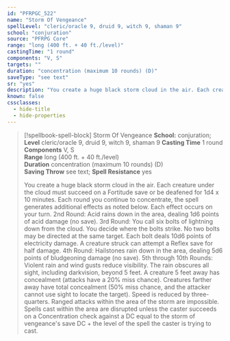 ```yaml
---
id: "PFRPGC_522"
name: "Storm Of Vengeance"
spellLevel: "cleric/oracle 9, druid 9, witch 9, shaman 9"
school: "conjuration"
source: "PFRPG Core"
range: "long (400 ft. + 40 ft./level)"
castingTime: "1 round"
components: "V, S"
targets: ""
duration: "concentration (maximum 10 rounds) (D)"
saveType: "see text"
sr: "yes"
description: "You create a huge black storm cloud in the air. Each creature under the cloud must succeed on a Fortitude save or be deafened for 1d4 x 10 minutes. Each round you continue to concentrate, the spell generates additional effects as noted below. Each effect occurs on your turn. 2nd Round: Acid rains down in the area, dealing 1d6 points of acid damage (no save). 3rd Round: You call six bolts of lightning down from the cloud. You decide where the bolts strike. No two bolts may be directed at the same target. Each bolt deals 10d6 points of electricity damage. A creature struck can attempt a Reflex save for half damage. 4th Round: Hailstones rain down in the area, dealing 5d6 points of bludgeoning damage (no save). 5th through 10th Rounds: Violent rain and wind gusts reduce visibility. The rain obscures all sight, including darkvision, beyond 5 feet. A creature 5 feet away has concealment (attacks have a 20% miss chance). Creatures farther away have total concealment (50% miss chance, and the attacker cannot use sight to locate the target). Speed is reduced by three-quarters. Ranged attacks within the area of the storm are impossible. Spells cast within the area are disrupted unless the caster succeeds on a Concentration check against a DC equal to the storm of vengeance's save DC + the level of the spell the caster is trying to cast."
known: false
cssclasses:
  - hide-title
  - hide-properties
---
```


> [!spellbook-spell-block] Storm Of Vengeance
> **School:** conjuration; **Level** cleric/oracle 9, druid 9, witch 9, shaman 9
> **Casting Time** 1 round  
> **Components** V, S  
> **Range** long (400 ft. + 40 ft./level)  
> **Duration** concentration (maximum 10 rounds) (D)  
> **Saving Throw** see text; **Spell Resistance** yes
> 
> You create a huge black storm cloud in the air. Each creature under the cloud must succeed on a Fortitude save or be deafened for 1d4 x 10 minutes. Each round you continue to concentrate, the spell generates additional effects as noted below. Each effect occurs on your turn. 2nd Round: Acid rains down in the area, dealing 1d6 points of acid damage (no save). 3rd Round: You call six bolts of lightning down from the cloud. You decide where the bolts strike. No two bolts may be directed at the same target. Each bolt deals 10d6 points of electricity damage. A creature struck can attempt a Reflex save for half damage. 4th Round: Hailstones rain down in the area, dealing 5d6 points of bludgeoning damage (no save). 5th through 10th Rounds: Violent rain and wind gusts reduce visibility. The rain obscures all sight, including darkvision, beyond 5 feet. A creature 5 feet away has concealment (attacks have a 20% miss chance). Creatures farther away have total concealment (50% miss chance, and the attacker cannot use sight to locate the target). Speed is reduced by three-quarters. Ranged attacks within the area of the storm are impossible. Spells cast within the area are disrupted unless the caster succeeds on a Concentration check against a DC equal to the storm of vengeance's save DC + the level of the spell the caster is trying to cast.
